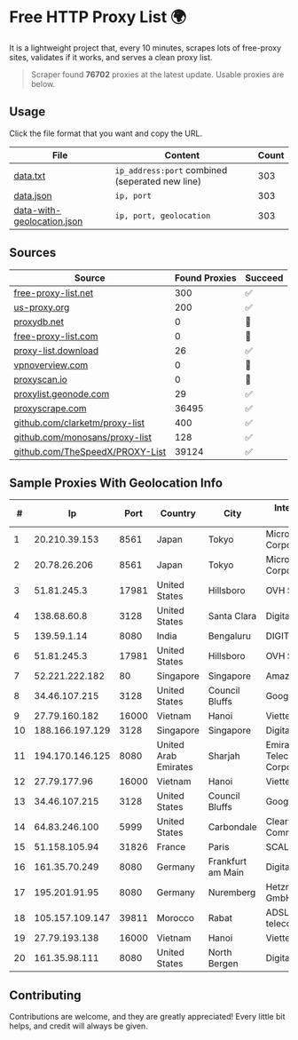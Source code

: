 
# Free HTTP Proxy List 🌍

It is a lightweight project that, every 10 minutes, scrapes lots of free-proxy sites, validates if it works, and serves a clean proxy list.


> Scraper found **76702** proxies at the latest update. Usable proxies are below.

## Usage

Click the file format that you want and copy the URL.


|File|Content|Count|
|----|-------|-----|
|[data.txt](https://raw.githubusercontent.com/themiralay/Proxy-List-World/master/data.txt)|`ip_address:port` combined (seperated new line)|303|
|[data.json](https://raw.githubusercontent.com/themiralay/Proxy-List-World/master/data.json)|`ip, port`|303|
|[data-with-geolocation.json](https://raw.githubusercontent.com/themiralay/Proxy-List-World/master/data-with-geolocation.json)|`ip, port, geolocation`|303|

## Sources

|Source|Found Proxies|Succeed|
|------|-------------|-------|
|[free-proxy-list.net](https://free-proxy-list.net)|300|✅|
|[us-proxy.org](https://www.us-proxy.org)|200|✅|
|[proxydb.net](http://proxydb.net)|0|🚫|
|[free-proxy-list.com](https://free-proxy-list.com/?page=&port=&type%5B%5D=http&type%5B%5D=https&up_time=0&search=Search)|0|🚫|
|[proxy-list.download](https://www.proxy-list.download/HTTP)|26|✅|
|[vpnoverview.com](https://vpnoverview.com/privacy/anonymous-browsing/free-proxy-servers)|0|🚫|
|[proxyscan.io](https://www.proxyscan.io)|0|🚫|
|[proxylist.geonode.com](https://proxylist.geonode.com/api/proxy-list?limit=300&page=1&sort_by=lastChecked&sort_type=desc&protocols=http,https)|29|✅|
|[proxyscrape.com](https://api.proxyscrape.com/v2/?request=displayproxies&protocol=http&timeout=10000&country=all&ssl=all&anonymity=all)|36495|✅|
|[github.com/clarketm/proxy-list](https://raw.githubusercontent.com/clarketm/proxy-list/master/proxy-list-raw.txt)|400|✅|
|[github.com/monosans/proxy-list](https://raw.githubusercontent.com/monosans/proxy-list/main/proxies/http.txt)|128|✅|
|[github.com/TheSpeedX/PROXY-List](https://raw.githubusercontent.com/TheSpeedX/PROXY-List/master/http.txt)|39124|✅|


## Sample Proxies With Geolocation Info

|#|Ip|Port|Country|City|Internet Service Provider|
|-|--|----|-------|----|-------------------------|
|1|20.210.39.153|8561|Japan|Tokyo|Microsoft Corporation|
|2|20.78.26.206|8561|Japan|Tokyo|Microsoft Corporation|
|3|51.81.245.3|17981|United States|Hillsboro|OVH SAS|
|4|138.68.60.8|3128|United States|Santa Clara|DigitalOcean, LLC|
|5|139.59.1.14|8080|India|Bengaluru|DIGITALOCEAN|
|6|51.81.245.3|17981|United States|Hillsboro|OVH SAS|
|7|52.221.222.182|80|Singapore|Singapore|Amazon.com, Inc.|
|8|34.46.107.215|3128|United States|Council Bluffs|Google LLC|
|9|27.79.160.182|16000|Vietnam|Hanoi|Viettel Corporation|
|10|188.166.197.129|3128|Singapore|Singapore|DigitalOcean, LLC|
|11|194.170.146.125|8080|United Arab Emirates|Sharjah|Emirates Telecommunications Corporation|
|12|27.79.177.96|16000|Vietnam|Hanoi|Viettel Corporation|
|13|34.46.107.215|3128|United States|Council Bluffs|Google LLC|
|14|64.83.246.100|5999|United States|Carbondale|Clearwave Communications|
|15|51.158.105.94|31826|France|Paris|SCALEWAY|
|16|161.35.70.249|8080|Germany|Frankfurt am Main|DigitalOcean, LLC|
|17|195.201.91.95|8080|Germany|Nuremberg|Hetzner Online GmbH|
|18|105.157.109.147|39811|Morocco|Rabat|ADSL Maroc telecom|
|19|27.79.193.138|16000|Vietnam|Hanoi|Viettel Corporation|
|20|161.35.98.111|8080|United States|North Bergen|DigitalOcean, LLC|



## Contributing

Contributions are welcome, and they are greatly appreciated! Every
little bit helps, and credit will always be given.

